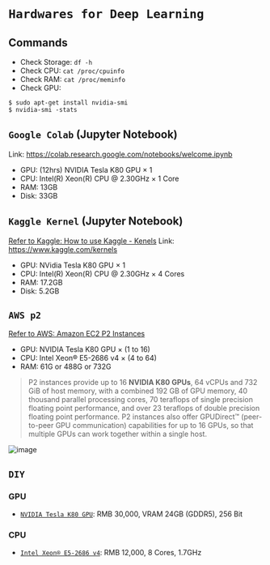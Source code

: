 # `Hardwares for Deep Learning`

## Commands
- Check Storage: `df -h`
- Check CPU: `cat /proc/cpuinfo`
- Check RAM: `cat /proc/meminfo`
- Check GPU: 
```
$ sudo apt-get install nvidia-smi
$ nvidia-smi -stats
```

## `Google Colab` (Jupyter Notebook)
Link: https://colab.research.google.com/notebooks/welcome.ipynb

- GPU: (12hrs) NVIDIA Tesla K80 GPU × 1
- CPU: Intel(R) Xeon(R) CPU @ 2.30GHz × 1 Core
- RAM: 13GB
- Disk: 33GB

## `Kaggle Kernel` (Jupyter Notebook)
[Refer to Kaggle: How to use Kaggle - Kenels](https://www.kaggle.com/docs/kernels)
Link: https://www.kaggle.com/kernels

- GPU: NVidia Tesla K80 GPU × 1
- CPU: Intel(R) Xeon(R) CPU @ 2.30GHz × 4 Cores
- RAM: 17.2GB
- Disk: 5.2GB

## `AWS p2`
[Refer to AWS: Amazon EC2 P2 Instances](https://aws.amazon.com/ec2/instance-types/p2/)

- GPU: NVIDIA Tesla K80 GPU × (1 to 16)
- CPU: Intel Xeon® E5-2686 v4 × (4 to 64)
- RAM: 61G or 488G or 732G 

> P2 instances provide up to 16 **NVIDIA K80 GPUs**, 64 vCPUs and 732 GiB of host memory, with a combined 192 GB of GPU memory, 40 thousand parallel processing cores, 70 teraflops of single precision floating point performance, and over 23 teraflops of double precision floating point performance. 
P2 instances also offer GPUDirect™ (peer-to-peer GPU communication) capabilities for up to 16 GPUs, so that multiple GPUs can work together within a single host.


![image](https://user-images.githubusercontent.com/14041622/44538961-68505300-a735-11e8-9c66-b1b26dcfa533.png)


## `DIY`
### GPU
- [`NVIDIA Tesla K80 GPU`](https://www.amazon.com/Nvidia-Tesla-GDDR5-Cores-Graphic/dp/B00Q7O7PQA): RMB 30,000, VRAM 24GB (GDDR5), 256 Bit

### CPU
- [`Intel Xeon® E5-2686 v4`](https://www.ebay.com/itm/Intel-Xeon-E5-2686-v4-SR2K8-2-30GHz-18-Core-LGA2011-3/323405561085?epid=20005107689&hash=item4b4c793cfd%3Ag%3A6cQAAOSwlQ5baCxE&LH_ItemCondition=3): RMB 12,000, 8 Cores, 1.7GHz